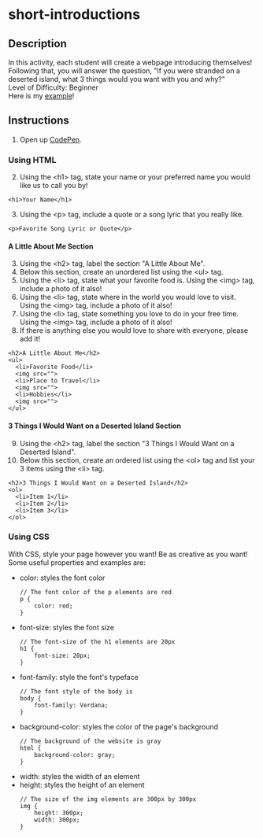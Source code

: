 # short-introductions
## Description
In this activity, each student will create a webpage introducing themselves! Following that, you will answer the question, "If you were stranded on a deserted island, what 3 things would you want with you and why?"<br>
Level of Difficulty: Beginner<br>
Here is my [example](https://codepen.io/korpilla/pen/mdoLrEL?editors=1100)!

## Instructions
1. Open up [CodePen](https://codepen.io/pen/).

### Using HTML
2.  Using the \<h1> tag, state your name or your preferred name you would like us to call you by!
```
<h1>Your Name</h1>
```

3.  Using the \<p> tag, include a quote or a song lyric that you really like.
```
<p>Favorite Song Lyric or Quote</p>
```

#### A Little About Me Section
3.  Using the \<h2> tag, label the section "A Little About Me".
4.  Below this section, create an unordered list using the \<ul> tag.
5.  Using the \<li> tag, state what your favorite food is. Using the \<img> tag, include a photo of it also!
6.  Using the \<li> tag, state where in the world you would love to visit. Using the \<img> tag, include a photo of it also!
7.  Using the \<li> tag, state something you love to do in your free time. Using the \<img> tag, include a photo of it also!
8.  If there is anything else you would love to share with everyone, please add it!

  ```
<h2>A Little About Me</h2>
<ul>
    <li>Favorite Food</li>
    <img src="">
    <li>Place to Travel</li>
    <img src="">
    <li>Hobbies</li>
    <img src="">
</ul>
```

#### 3 Things I Would Want on a Deserted Island Section
9.  Using the \<h2> tag, label the section "3 Things I Would Want on a Deserted Island".
10.  Below this section, create an ordered list using the \<ol> tag and list your 3 items using the \<li> tag.
  ```
<h2>3 Things I Would Want on a Deserted Island</h2>
<ol>
    <li>Item 1</li>
    <li>Item 2</li>
    <li>Item 3</li>
</ol>
```
    
### Using CSS 
With CSS, style your page however you want! Be as creative as you want! Some useful properties and examples are:
* color: styles the font color
  ```
  // The font color of the p elements are red
  p {
      color: red;
  }
  ```
* font-size: styles the font size
  ```
  // The font-size of the h1 elements are 20px
  h1 {
      font-size: 20px;
  }
  ```
* font-family: style the font's typeface
  ```
  // The font style of the body is 
  body {
      font-family: Verdana;
  }
  ```
* background-color: styles the color of the page's background
  ```
  // The background of the website is gray
  html {
      background-color: gray;
  }
  ```
* width: styles the width of an element
* height: styles the height of an element
  ```
  // The size of the img elements are 300px by 300px
  img {
      height: 300px;
      width: 300px;
  }
  ```
